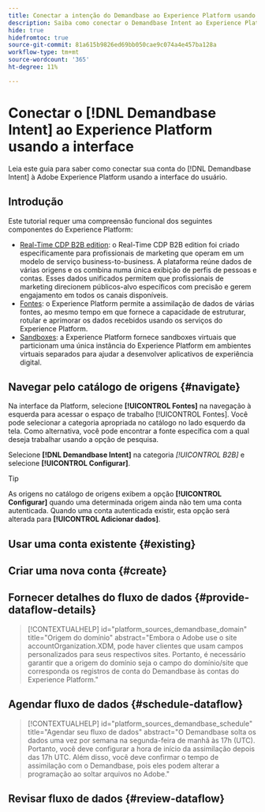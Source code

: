 ```yaml
---
title: Conectar a intenção do Demandbase ao Experience Platform usando a interface
description: Saiba como conectar o Demandbase Intent ao Experience Platform
hide: true
hidefromtoc: true
source-git-commit: 81a615b9826ed69bb050cae9c074a4e457ba128a
workflow-type: tm+mt
source-wordcount: '365'
ht-degree: 11%

---
```


# Conectar o [!DNL Demandbase Intent] ao Experience Platform usando a interface

Leia este guia para saber como conectar sua conta do [!DNL Demandbase Intent] à Adobe Experience Platform usando a interface do usuário.

## Introdução

Este tutorial requer uma compreensão funcional dos seguintes componentes do Experience Platform:

* [Real-Time CDP B2B edition](../../../../../rtcdp/b2b-overview.md): o Real-Time CDP B2B edition foi criado especificamente para profissionais de marketing que operam em um modelo de serviço business-to-business. A plataforma reúne dados de várias origens e os combina numa única exibição de perfis de pessoas e contas. Esses dados unificados permitem que profissionais de marketing direcionem públicos-alvo específicos com precisão e gerem engajamento em todos os canais disponíveis.
* [Fontes](../../../../home.md): o Experience Platform permite a assimilação de dados de várias fontes, ao mesmo tempo em que fornece a capacidade de estruturar, rotular e aprimorar os dados recebidos usando os serviços do Experience Platform.
* [Sandboxes](../../../../../sandboxes/home.md): a Experience Platform fornece sandboxes virtuais que particionam uma única instância do Experience Platform em ambientes virtuais separados para ajudar a desenvolver aplicativos de experiência digital.

## Navegar pelo catálogo de origens {#navigate}

Na interface da Platform, selecione **[!UICONTROL Fontes]** na navegação à esquerda para acessar o espaço de trabalho [!UICONTROL Fontes]. Você pode selecionar a categoria apropriada no catálogo no lado esquerdo da tela. Como alternativa, você pode encontrar a fonte específica com a qual deseja trabalhar usando a opção de pesquisa.

Selecione **[!DNL Demandbase Intent]** na categoria *[!UICONTROL B2B]* e selecione **[!UICONTROL Configurar]**.

>[!TIP]
>
>As origens no catálogo de origens exibem a opção **[!UICONTROL Configurar]** quando uma determinada origem ainda não tem uma conta autenticada. Quando uma conta autenticada existir, esta opção será alterada para **[!UICONTROL Adicionar dados]**.



## Usar uma conta existente {#existing}

## Criar uma nova conta {#create}

## Fornecer detalhes do fluxo de dados {#provide-dataflow-details}

>[!CONTEXTUALHELP]
>id="platform_sources_demandbase_domain"
>title="Origem do domínio"
>abstract="Embora o Adobe use o site accountOrganization.XDM, pode haver clientes que usam campos personalizados para seus respectivos sites. Portanto, é necessário garantir que a origem do domínio seja o campo do domínio/site que corresponda os registros de conta do Demandbase às contas do Experience Platform."

## Agendar fluxo de dados {#schedule-dataflow}

>[!CONTEXTUALHELP]
>id="platform_sources_demandbase_schedule"
>title="Agendar seu fluxo de dados"
>abstract="O Demandbase solta os dados uma vez por semana na segunda-feira de manhã às 17h (UTC). Portanto, você deve configurar a hora de início da assimilação depois das 17h UTC. Além disso, você deve confirmar o tempo de assimilação com o Demandbase, pois eles podem alterar a programação ao soltar arquivos no Adobe."

## Revisar fluxo de dados {#review-dataflow}
